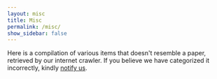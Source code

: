 ```yaml
---
layout: misc
title: Misc
permalink: /misc/
show_sidebar: false
---
```


Here is a compilation of various items that doesn't resemble a paper, retrieved by our internet crawler. If you believe we have categorized it incorrectly, kindly [notify us](https://github.com/simulation-based-inference/simulation-based-inference.github.io/issues/new?template=correct-type.md).
